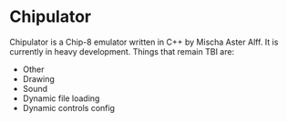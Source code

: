 Chipulator
==========

Chipulator is a Chip-8 emulator written in C++ by Mischa Aster Alff. It is currently in heavy development.
Things that remain TBI are:

* Other
 * Drawing
 * Sound
 * Dynamic file loading
 * Dynamic controls config
